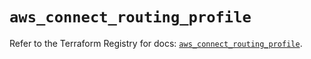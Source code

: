 # `aws_connect_routing_profile`

Refer to the Terraform Registry for docs: [`aws_connect_routing_profile`](https://registry.terraform.io/providers/hashicorp/aws/5.91.0/docs/resources/connect_routing_profile).
